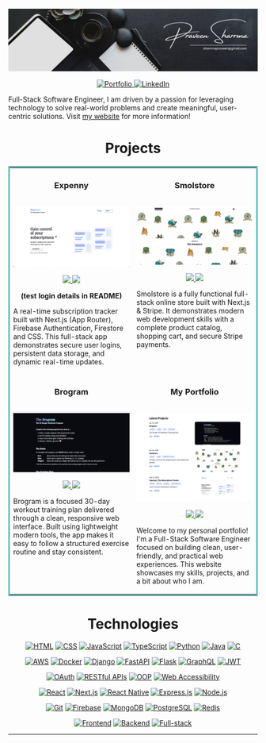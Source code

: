 <p align="center">
  <img src="images/bannergithub.jpg" alt="Black Banner" />
</p>

<p align="center">
  <a href="https://praveensharrma.netlify.app/" target="_blank">
    <img src="https://img.shields.io/badge/Portfolio-%232C2F33.svg?style=for-the-badge&logo=react&logoColor=61DAFB" alt="Portfolio" />
  </a>
  <a href="https://www.linkedin.com/in/praveensharrma/" target="_blank">
    <img src="https://img.shields.io/badge/LinkedIn-%230A66C2.svg?style=for-the-badge&logo=linkedin&logoColor=white" alt="LinkedIn" />
  </a>
</p>



Full-Stack Software Engineer, I am driven by a passion for leveraging technology to solve real-world problems and create meaningful, user-centric solutions.
Visit [my website](https://praveensharrma.netlify.app/) for more information!


<h1 align="center">Projects</h1>
<table bordercolor="#66b2b2">
  
  <tr>
    <td width="50%" valign="top">
      <h3 align="center">Expenny</h3>
        <br />
        <a target="_blank" href="https://github.com/PraveenSharrma/Expenny">
         <img src="https://github.com/PraveenSharrma/PraveenSharrma/blob/main/images/expenny.png" width="100%"/>
       
   </a>
        <br />
        <p align="center">
          
  <a href="https://github.com/PraveenSharrma/Expenny" target="_blank">
    <img src= "https://img.shields.io/badge/GitHub%20Repo-3162a5?style=for-the-badge&logo=github&logoColor=white"/>  
  </a>  
  <a href="https://expennytracker.netlify.app/" target="_blank">
        <img src="https://img.shields.io/badge/Visit%20Site-28a745?style=for-the-badge&logo=vercel&logoColor=white"/>
      </a>
    </p>
    <p align="center"><strong>(test login details in README)</strong></p>
      </p>
        <p>A real-time subscription tracker built with Next.js (App Router), Firebase Authentication, Firestore and CSS.
This full-stack app demonstrates secure user logins, persistent data storage, and dynamic real-time updates.

</p>
    </td>
    <td width="50%" valign="top">
      <h3 align="center">Smolstore</h3>
        <br />
      <a target="_blank" href="https://github.com/PraveenSharrma/Smolstore">
            <img src="https://github.com/PraveenSharrma/PraveenSharrma/blob/main/images/smolstore.png" width="100%"/>
        </a>
        <br />
        <p align="center">
          
   <a href="https://github.com/PraveenSharrma/Smolstore" target="_blank">
    <img src= "https://img.shields.io/badge/GitHub%20Repo-3162a5?style=for-the-badge&logo=github&logoColor=white"/>  
  </a>  
  <a href="https://smolstore.vercel.app" target="_blank">
        <img src="https://img.shields.io/badge/Visit%20Site-28a745?style=for-the-badge&logo=vercel&logoColor=white"/>
      </a>
      </p>
        <p>Smolstore is a fully functional full-stack online store built with Next.js & Stripe. It demonstrates modern web development skills with a complete product catalog, shopping cart, and secure Stripe payments.

</p>
    </td>
  </tr>
  
  
  
  <tr>
    <td width="50%" valign="top">
      <h3 align="center">Brogram</h3>
      <br />
        <a target="_blank" href="https://github.com/PraveenSharrma/Brogram">
          <img src="https://github.com/PraveenSharrma/PraveenSharrma/blob/main/images/brogram.png" width="100%"/>
        </a>
      <br />
        <p align="center">

  <a href="https://github.com/PraveenSharrma/Brogram" target="_blank">
    <img src= "https://img.shields.io/badge/GitHub%20Repo-3162a5?style=for-the-badge&logo=github&logoColor=white"/>  
  </a>  
  <a href="https://brogramworkout.netlify.app/" target="_blank">
        <img src="https://img.shields.io/badge/Visit%20Site-28a745?style=for-the-badge&logo=vercel&logoColor=white"/>
      </a>
      </p>
        <p>Brogram is a focused 30-day workout training plan delivered through a clean, responsive web interface.
Built using lightweight modern tools, the app makes it easy to follow a structured exercise routine and stay consistent.</p>
    </td>
    <td width="50%" valign="top">
      <h3 align="center">My Portfolio</h3>
        <br />
        <a target="_blank" href="https://github.com/PraveenSharrma/Web-Portfolio">
          <img src="https://github.com/PraveenSharrma/PraveenSharrma/blob/main/images/portfolio.png" width="100%" />
        </a>
        <br />
        <p align="center">
          
  <a href="https://github.com/PraveenSharrma/Web-Portfolio" target="_blank">
    <img src= "https://img.shields.io/badge/GitHub%20Repo-3162a5?style=for-the-badge&logo=github&logoColor=white"/>  
  </a>  
  <a href="https://praveensharrma-portfolio.netlify.app/" target="_blank">
        <img src="https://img.shields.io/badge/Visit%20Site-28a745?style=for-the-badge&logo=vercel&logoColor=white"/>
      </a>
      </p>
        <p>Welcome to my personal portfolio!
I'm a Full-Stack Software Engineer focused on building clean, user-friendly, and practical web experiences. This website showcases my skills, projects, and a bit about who I am.</p>
    </td>
  </tr>

</table>


<h1 align="center">Technologies</h1>

<div align="center">

[![HTML](https://img.shields.io/badge/-HTML-%23E34F26?style=for-the-badge&logo=html5&logoColor=white)](https://developer.mozilla.org/en-US/docs/Web/HTML)
[![CSS](https://img.shields.io/badge/-CSS-%231572B6?style=for-the-badge&logo=css3&logoColor=white)](https://developer.mozilla.org/en-US/docs/Web/CSS)
[![JavaScript](https://img.shields.io/badge/-JavaScript-%23F7DF1E?style=for-the-badge&logo=javascript&logoColor=black)](https://developer.mozilla.org/en-US/docs/Web/JavaScript)
[![TypeScript](https://img.shields.io/badge/-TypeScript-%233178C6?style=for-the-badge&logo=typescript&logoColor=white)](https://www.typescriptlang.org/)
[![Python](https://img.shields.io/badge/-Python-%233776AB?style=for-the-badge&logo=python&logoColor=white)](https://www.python.org/)
[![Java](https://img.shields.io/badge/-Java-%23ED8B00?style=for-the-badge&logo=java&logoColor=white)](https://www.java.com/)
[![C](https://img.shields.io/badge/-C-%2300599C?style=for-the-badge&logo=c&logoColor=white)](https://en.wikipedia.org/wiki/C_(programming_language))

[![AWS](https://img.shields.io/badge/-AWS-%23232F3E?style=for-the-badge&logo=amazon-aws&logoColor=white)](https://aws.amazon.com/)
[![Docker](https://img.shields.io/badge/-Docker-%232496ED?style=for-the-badge&logo=docker&logoColor=white)](https://www.docker.com/)
[![Django](https://img.shields.io/badge/-Django-%23092E20?style=for-the-badge&logo=django&logoColor=white)](https://www.djangoproject.com/)
[![FastAPI](https://img.shields.io/badge/-FastAPI-%23009999?style=for-the-badge&logo=fastapi&logoColor=white)](https://fastapi.tiangolo.com/)
[![Flask](https://img.shields.io/badge/-Flask-%23000000?style=for-the-badge&logo=flask&logoColor=white)](https://flask.palletsprojects.com/)
[![GraphQL](https://img.shields.io/badge/-GraphQL-%23E10098?style=for-the-badge&logo=graphql&logoColor=white)](https://graphql.org/)
[![JWT](https://img.shields.io/badge/-JWT-%23000000?style=for-the-badge&logo=json-web-tokens&logoColor=white)](https://jwt.io/)

[![OAuth](https://img.shields.io/badge/-OAuth-%232C3E50?style=for-the-badge&logo=oauth&logoColor=white)](https://oauth.net/)
[![RESTful APIs](https://img.shields.io/badge/-RESTful%20APIs-%23000000?style=for-the-badge&logo=api&logoColor=white)](https://restfulapi.net/)
[![OOP](https://img.shields.io/badge/-Object%20Oriented%20Programming-%231D4ED8?style=for-the-badge)]()
[![Web Accessibility](https://img.shields.io/badge/-Web%20Accessibility-%230064BF?style=for-the-badge)]()

[![React](https://img.shields.io/badge/-React-%2361DAFB?style=for-the-badge&logo=react&logoColor=black)](https://reactjs.org/)
[![Next.js](https://img.shields.io/badge/-Next.js-%23000000?style=for-the-badge&logo=next.js&logoColor=white)](https://nextjs.org/)
[![React Native](https://img.shields.io/badge/-React%20Native-%2361DAFB?style=for-the-badge&logo=react&logoColor=black)](https://reactnative.dev/)
[![Express.js](https://img.shields.io/badge/-Express.js-%23000000?style=for-the-badge&logo=express&logoColor=white)](https://expressjs.com/)
[![Node.js](https://img.shields.io/badge/-Node.js-%23339933?style=for-the-badge&logo=node.js&logoColor=white)](https://nodejs.org/)

[![Git](https://img.shields.io/badge/-Git-%23F05032?style=for-the-badge&logo=git&logoColor=white)](https://git-scm.com/)
[![Firebase](https://img.shields.io/badge/-Firebase-%23FFCA28?style=for-the-badge&logo=firebase&logoColor=black)](https://firebase.google.com/)
[![MongoDB](https://img.shields.io/badge/-MongoDB-%2347A248?style=for-the-badge&logo=mongodb&logoColor=white)](https://www.mongodb.com/)
[![PostgreSQL](https://img.shields.io/badge/-PostgreSQL-%23336791?style=for-the-badge&logo=postgresql&logoColor=white)](https://www.postgresql.org/)
[![Redis](https://img.shields.io/badge/-Redis-%23DC382D?style=for-the-badge&logo=redis&logoColor=white)](https://redis.io/)

[![Frontend](https://img.shields.io/badge/-Frontend-%23FF7F50?style=for-the-badge)]()
[![Backend](https://img.shields.io/badge/-Backend-%2324A148?style=for-the-badge)]()
[![Full-stack](https://img.shields.io/badge/-Full--Stack-%23000000?style=for-the-badge)]()

</div>





---






